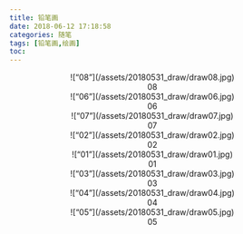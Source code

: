 ```yaml
---
title: 铅笔画
date: 2018-06-12 17:18:58
categories: 随笔
tags: [铅笔画,绘画]
toc:
---
```


<!--more-->
<center>![“08”](/assets/20180531_draw/draw08.jpg)</center>  
<center>08</center>

<center>![“06”](/assets/20180531_draw/draw06.jpg)</center>  
<center>06</center>

<center>![“07”](/assets/20180531_draw/draw07.jpg)</center>  
<center>07</center>

<center>![“02”](/assets/20180531_draw/draw02.jpg)</center>  
<center>02</center>

<center>![“01”](/assets/20180531_draw/draw01.jpg)</center>  
<center>01</center>

<center>![“03”](/assets/20180531_draw/draw03.jpg)</center>  
<center>03</center>

<center>![“04”](/assets/20180531_draw/draw04.jpg)</center>  
<center>04</center>

<center>![“05”](/assets/20180531_draw/draw05.jpg)</center>  
<center>05</center>






